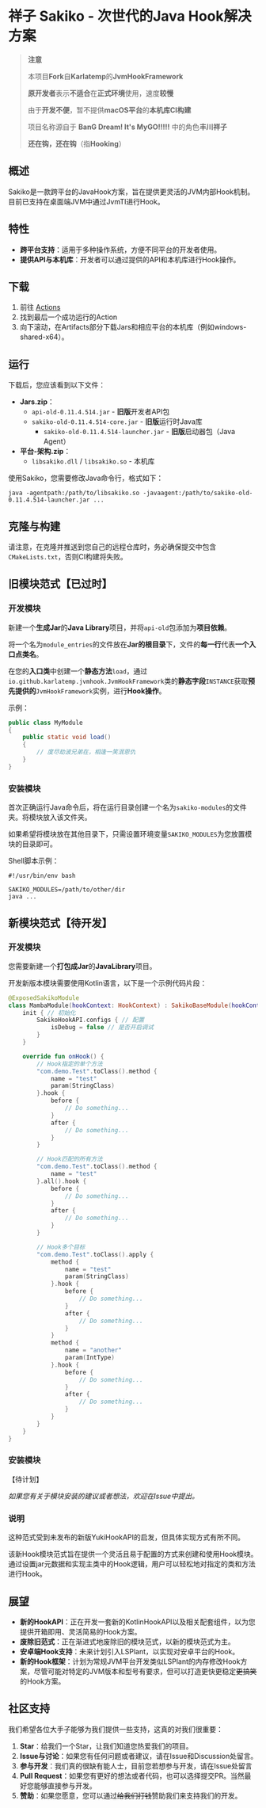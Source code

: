 # 祥子 Sakiko - 次世代的Java Hook解决方案

> **注意**
>
> 本项目**Fork**自**Karlatemp**的**JvmHookFramework**
>
> **原开发者**表示**不适合**在**正式环境**使用，速度**较慢**
>
> 由于**开发不便**，暂不提供**macOS平台**的**本机库CI构建**
>
> 项目名称源自于 **BanG Dream! It's MyGO!!!!!** 中的角色**丰川祥子**
>
> **还在钩，还在钩**（指**Hooking**）

## 概述

Sakiko是一款跨平台的JavaHook方案，旨在提供更灵活的JVM内部Hook机制。目前已支持在桌面端JVM中通过JvmTI进行Hook。

## 特性

- **跨平台支持**：适用于多种操作系统，方便不同平台的开发者使用。
- **提供API与本机库**：开发者可以通过提供的API和本机库进行Hook操作。

## 下载

1. 前往 [Actions](https://github.com/EarzuChan/Sakiko/actions)
2. 找到最后一个成功运行的Action
3. 向下滚动，在Artifacts部分下载Jars和相应平台的本机库（例如windows-shared-x64）。

## 运行

下载后，您应该看到以下文件：

- **Jars.zip**：
    - `api-old-0.11.4.514.jar` - **旧版**开发者API包
    - `sakiko-old-0.11.4.514-core.jar` - **旧版**运行时Java库
        - `sakiko-old-0.11.4.514-launcher.jar` - **旧版**启动器包（Java Agent）
- **平台-架构.zip**：
    - `libsakiko.dll` / `libsakiko.so` - 本机库

使用Sakiko，您需要修改Java命令行，格式如下：

```shell
java -agentpath:/path/to/libsakiko.so -javaagent:/path/to/sakiko-old-0.11.4.514-launcher.jar ...
```

## 克隆与构建

请注意，在克隆并推送到您自己的远程仓库时，务必确保提交中包含`CMakeLists.txt`，否则CI构建将失败。

## 旧模块范式【已过时】

### 开发模块

新建一个**生成Jar**的**Java Library**项目，并将`api-old`包添加为**项目依赖**。

将一个名为`module_entries`的文件放在**Jar的根目录**下，文件的**每一行**代表**一个入口点类名**。

在您的**入口类**中创建一个**静态方法**`load`，通过`io.github.karlatemp.jvmhook.JvmHookFramework`类的**静态字段**`INSTANCE`获取**预先提供的**`JvmHookFramework`实例，进行**Hook操作**。

示例：

```java
public class MyModule
{
    public static void load()
    {
        // 度尽劫波兄弟在，相逢一笑泯恩仇
    }
}
```

### 安装模块

首次正确运行Java命令后，将在运行目录创建一个名为`sakiko-modules`的文件夹。将模块放入该文件夹。

如果希望将模块放在其他目录下，只需设置环境变量`SAKIKO_MODULES`为您放置模块的目录即可。

Shell脚本示例：

```shell
#!/usr/bin/env bash

SAKIKO_MODULES=/path/to/other/dir
java ...
```

## 新模块范式【待开发】

### 开发模块

您需要新建一个**打包成Jar**的**JavaLibrary**项目。

开发新版本模块需要使用Kotlin语言，以下是一个示例代码片段：

```kotlin
@ExposedSakikoModule
class MambaModule(hookContext: HookContext) : SakikoBaseModule(hookContext) {
    init { // 初始化
        SakikoHookAPI.configs { // 配置
            isDebug = false // 是否开启调试
        }
    }

    override fun onHook() {
        // Hook指定的单个方法
        "com.demo.Test".toClass().method {
            name = "test"
            param(StringClass)
        }.hook {
            before {
                // Do something...
            }
            after {
                // Do something...
            }
        }

        // Hook匹配的所有方法
        "com.demo.Test".toClass().method {
            name = "test"
        }.all().hook {
            before {
                // Do something...
            }
            after {
                // Do something...
            }
        }

        // Hook多个目标
        "com.demo.Test".toClass().apply {
            method {
                name = "test"
                param(StringClass)
            }.hook {
                before {
                    // Do something...
                }
                after {
                    // Do something...
                }
            }
            method {
                name = "another"
                param(IntType)
            }.hook {
                before {
                    // Do something...
                }
                after {
                    // Do something...
                }
            }
        }
    }
}
```

### 安装模块

【待计划】

*如果您有关于模块安装的建议或者想法，欢迎在Issue中提出。*

### 说明

这种范式受到未发布的新版YukiHookAPI的启发，但具体实现方式有所不同。

该新Hook模块范式旨在提供一个灵活且易于配置的方式来创建和使用Hook模块。通过设置jar元数据和实现主类中的Hook逻辑，用户可以轻松地对指定的类和方法进行Hook。

## 展望

- **新的HookAPI**：正在开发一套新的KotlinHookAPI以及相关配套组件，以为您提供开箱即用、灵活简易的Hook方案。
- **废除旧范式**：正在渐进式地废除旧的模块范式，以新的模块范式为主。
- **安卓端Hook支持**：未来计划引入LSPlant，以实现对安卓平台的Hook。
- **新的Hook框架**：计划为常规JVM平台开发类似LSPlant的内存修改Hook方案，尽管可能对特定的JVM版本和型号有要求，但可以打造更快更稳定~~更搞笑~~的Hook方案。

## 社区支持

我们希望各位大手子能够为我们提供一些支持，这真的对我们很重要：

1. **Star**：给我们一个Star，让我们知道您热爱我们的项目。
2. **Issue与讨论**：如果您有任何问题或者建议，请在Issue和Discussion处留言。
3. **参与开发**：我们真的很缺有能人士，目前您若想参与开发，请在Issue处留言
4. **Pull Request**：如果您有更好的想法或者代码，也可以选择提交PR。当然最好您能够直接参与开发。
5. **赞助**：如果您愿意，您可以通过~~给我们打钱~~赞助我们来支持我们的开发。